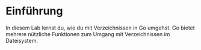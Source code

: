 # Einführung

In diesem Lab lernst du, wie du mit Verzeichnissen in Go umgehst. Go bietet mehrere nützliche Funktionen zum Umgang mit Verzeichnissen im Dateisystem.
